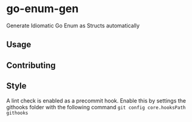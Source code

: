 # go-enum-gen
Generate Idiomatic Go Enum as Structs automatically

## Usage

## Contributing 

## Style

A lint check is enabled as a precommit hook. Enable this by settings the githooks folder with the following command
`git config core.hooksPath githooks`